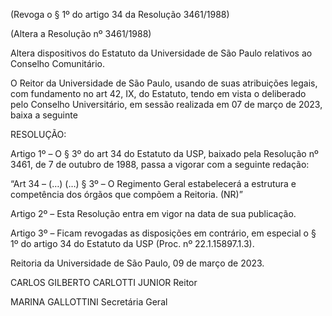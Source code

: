 (Revoga o § 1º do artigo 34 da Resolução 3461/1988)

(Altera a Resolução nº 3461/1988)

Altera dispositivos do Estatuto da Universidade de São Paulo relativos ao Conselho Comunitário.

O Reitor da Universidade de São Paulo, usando de suas atribuições legais, com fundamento no art 42, IX, do Estatuto, tendo em vista o deliberado pelo Conselho Universitário, em sessão realizada em 07 de março de 2023, baixa a seguinte

RESOLUÇÃO:

Artigo 1º – O § 3º do art 34 do Estatuto da USP, baixado pela Resolução nº 3461, de 7 de outubro de 1988, passa a vigorar com a seguinte redação:

“Art 34 – (…)
(…)
§ 3º – O Regimento Geral estabelecerá a estrutura e competência dos órgãos que compõem a Reitoria. (NR)”

Artigo 2º – Esta Resolução entra em vigor na data de sua publicação.

Artigo 3º – Ficam revogadas as disposições em contrário, em especial o § 1º do artigo 34 do Estatuto da USP (Proc. nº 22.1.15897.1.3).

Reitoria da Universidade de São Paulo, 09 de março de 2023.

CARLOS GILBERTO CARLOTTI JUNIOR
Reitor

MARINA GALLOTTINI
Secretária Geral